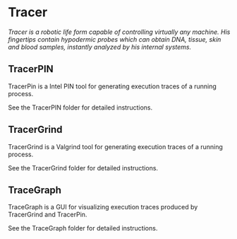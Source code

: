 # Tracer
*Tracer is a robotic life form capable of controlling virtually any machine. His fingertips contain hypodermic probes which can obtain DNA, tissue, skin and blood samples, instantly analyzed by his internal systems.*

## TracerPIN

TracerPin is a Intel PIN tool for generating execution traces of a running process. 

See the TracerPIN folder for detailed instructions.

## TracerGrind

TracerGrind is a Valgrind tool for generating execution traces of a running process. 

See the TracerGrind folder for detailed instructions.

## TraceGraph

TraceGraph is a GUI for visualizing execution traces produced by TracerGrind and TracerPin. 

See the TraceGraph folder for detailed instructions.
